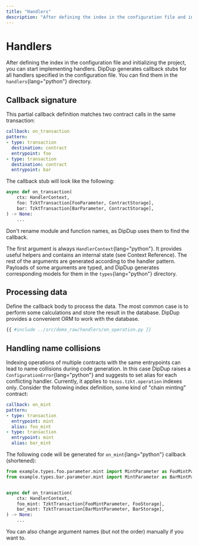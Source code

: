 ```yaml
---
title: "Handlers"
description: "After defining the index in the configuration file and initializing the project, you can start implementing handlers. DipDup generates callback stubs for all handlers specified in the configuration file. You can find them in the handlers directory."
---
```


# Handlers

After defining the index in the configuration file and initializing the project, you can start implementing handlers. DipDup generates callback stubs for all handlers specified in the configuration file. You can find them in the `handlers`{lang="python"} directory.

## Callback signature

This partial callback definition matches two contract calls in the same transaction:

```yaml
callback: on_transaction
pattern:
- type: transaction
  destination: contract
  entrypoint: foo
- type: transaction
  destination: contract
  entrypoint: bar
```

The callback stub will look like the following:

```python
async def on_transaction(
    ctx: HandlerContext,
    foo: TzktTransaction[FooParameter, ContractStorage],
    bar: TzktTransaction[BarParameter, ContractStorage],
) -> None:
    ...
```

Don't rename module and function names, as DipDup uses them to find the callback.

The first argument is always `HandlerContext`{lang="python"}. It provides useful helpers and contains an internal state (see Context Reference). The rest of the arguments are generated according to the handler pattern. Payloads of some arguments are typed, and DipDup generates corresponding models for them in the `types`{lang="python"} directory.

## Processing data

Define the callback body to process the data. The most common case is to perform some calculations and store the result in the database. DipDup provides a convenient ORM to work with the database.

```python [demo_raw/handlers/on_operation.py]
{{ #include ../src/demo_raw/handlers/on_operation.py }}
```

## Handling name collisions

Indexing operations of multiple contracts with the same entrypoints can lead to name collisions during code generation. In this case DipDup raises a `ConfigurationError`{lang="python"} and suggests to set alias for each conflicting handler. Currently, it applies to `tezos.tzkt.operation` indexes only. Consider the following index definition, some kind of "chain minting" contract:

```yaml
callback: on_mint
pattern:
- type: transaction
  entrypoint: mint
  alias: foo_mint
- type: transaction
  entrypoint: mint
  alias: bar_mint
```

The following code will be generated for `on_mint`{lang="python"} callback (shortened):

```python [on_transaction.py]
from example.types.foo.parameter.mint import MintParameter as FooMintParameter
from example.types.bar.parameter.mint import MintParameter as BarMintParameter


async def on_transaction(
    ctx: HandlerContext,
    foo_mint: TzktTransaction[FooMintParameter, FooStorage],
    bar_mint: TzktTransaction[BarMintParameter, BarStorage],
) -> None:
    ...
```

You can also change argument names (but not the order) manually if you want to.
